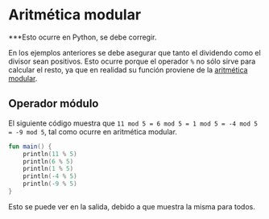 # Aritmética modular

***Esto ocurre en Python, se debe corregir.

En los ejemplos anteriores se debe asegurar que tanto el dividendo como el divisor sean positivos.
Esto ocurre porque el operador `%` no sólo sirve para calcular el resto, ya que en realidad su función proviene de la [aritmética modular](https://es.khanacademy.org/computing/computer-science/cryptography/modarithmetic/a/what-is-modular-arithmetic).

## Operador módulo

El siguiente código muestra que `11 mod 5 = 6 mod 5 = 1 mod 5 = -4 mod 5 = -9 mod 5`, tal como ocurre en aritmética modular.

```kotlin
fun main() {
    println(11 % 5)
    println(6 % 5)
    println(1 % 5)
    println(-4 % 5)
    println(-9 % 5)
}
```

Esto se puede ver en la salida, debido a que muestra la misma para todos.

```text
```
